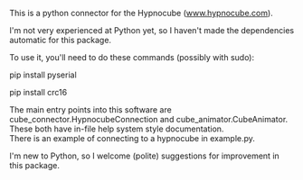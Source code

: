 This is a python connector for the Hypnocube (www.hypnocube.com).  

I'm not very experienced at Python yet, so I haven't made the dependencies automatic for this package.  

To use it, you'll need to do these commands (possibly with sudo):

pip install pyserial

pip install crc16


The main entry points into this software are cube_connector.HypnocubeConnection and cube_animator.CubeAnimator.  
These both have in-file help system style documentation.  
There is an example of connecting to a hypnocube in example.py.  

I'm new to Python, so I welcome (polite) suggestions for improvement in this package.  
